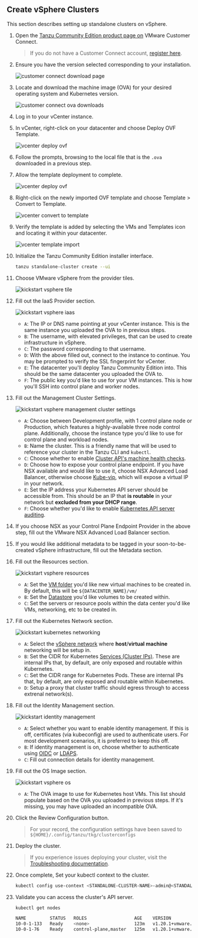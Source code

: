 ## Create vSphere Clusters

This section describes setting up standalone clusters on vSphere.

<!-- TODO(joshrosso): waiting on PM to upload here -->
1. Open the [Tanzu Community Edition product page
   on](https://customerconnect.vmware.com/downloads/details?downloadGroup=TKG-140&productId=988)
VMware Customer Connect.

    > If you do not have a Customer Connect account, [register
    > here](https://customerconnect.vmware.com/account-registration).

1. Ensure you have the version selected corresponding to your installation.

    ![customer connect download page](/docs/img/customer-connect-downloads.png)

1. Locate and download the machine image (OVA) for your desired operating system
   and Kubernetes version.

    ![customer connect ova downloads](/docs/img/customer-connect-ovas.png)

1. Log in to your vCenter instance.

1. In vCenter, right-click on your datacenter and choose Deploy OVF Template.

    ![vcenter deploy ovf](/docs/img/vcenter-deploy-ovf.png)

1. Follow the prompts, browsing to the local file that is the `.ova` downloaded
   in a previous step.

1. Allow the template deployment to complete.

    ![vcenter deploy ovf](/docs/img/vcenter-import-ovf.png)

1. Right-click on the newly imported OVF template and choose Template > Convert to Template.

    ![vcenter convert to template](/docs/img/vcenter-convert-to-template.png)

1. Verify the template is added by selecting the VMs and Templates icon and
   locating it within your datacenter.

    ![vcenter template import](/docs/img/vcenter-template-import.png)

1. Initialize the Tanzu Community Edition installer interface.

   ```sh
   tanzu standalone-cluster create --ui
   ```

1. Choose VMware vSphere from the provider tiles.

    ![kickstart vsphere tile](/docs/img/kickstart-vsphere-tile.png)

1. Fill out the IaaS Provider section.

    ![kickstart vsphere iaas](/docs/img/kickstart-vsphere-iaas.png)

    * `A`: The IP or DNS name pointing at your vCenter instance. This is the
      same instance you uploaded the OVA to in previous steps.
    * `B`: The username, with elevated privileges, that can be used to create
      infrastructure in vSphere.
    * `C`: The password corresponding to that username.
    * `D`: With the above filled out, connect to the instance to continue. You
      may be prompted to verify the SSL fingerprint for vCenter.
    * `E`: The datacenter you'll deploy Tanzu Community Edition into. This
      should be the same datacenter you uploaded the OVA to.
    * `F`: The public key you'd like to use for your VM instances. This is how
      you'll SSH into control plane and worker nodes.

1. Fill out the Management Cluster Settings.

    ![kickstart vsphere management cluster settings](/docs/img/kickstart-vsphere-sa-cluster.png)

    * `A`: Choose between Development profile, with 1 control plane node or
      Production, which features a highly-available three node control plane.
      Additionally, choose the instance type you'd like to use for control plane and
    workload nodes.
    * `B`: Name the cluster. This is a friendly name that will be used to
      reference your cluster in the Tanzu CLI and `kubectl`.
    * `C`: Choose whether to enable [Cluster API's machine health
      checks](https://cluster-api.sigs.k8s.io/tasks/healthcheck.html).
    * `D`: Choose how to expose your control plane endpoint. If you have NSX
      available and would like to use it, choose NSX Advanced Load Balancer,
      otherwise choose [Kube-vip](https://kube-vip.io), which will expose a virtual IP in your network.
    * `E`: Set the IP address your Kubernetes API server should be accessible from. This
      should be an IP that **is routable** in your network but **excluded from
      your DHCP range**.
    * `F`: Choose whether you'd like to enable [Kubernetes API server
      auditing](https://kubernetes.io/docs/tasks/debug-application-cluster/audit/).

1. If you choose NSX as your Control Plane Endpoint Provider in the above step,
   fill out the VMware NSX Advanced Load Balancer section.

1. If you would like additional metadata to be tagged in your soon-to-be-created
   vSphere infrastructure, fill out the Metadata section.

1. Fill out the Resources section.

    ![kickstart vsphere resources](/docs/img/kickstart-vsphere-resources.png)

    * `A`: Set the [VM
      folder](https://docs.vmware.com/en/VMware-Workstation-Pro/16.0/com.vmware.ws.using.doc/GUID-016FF81D-4FE4-4D9E-92D6-A08E022AA6D4.html)
      you'd like new virtual machines to be created in. By default, this will be
      `${DATACENTER_NAME}/vm/`
    * `B`: Set the
      [Datastore](https://docs.vmware.com/en/VMware-vSphere/7.0/com.vmware.vsphere.storage.doc/GUID-D5AB2BAD-C69A-4B8D-B468-25D86B8D39CE.html) you'd like volumes to be created within.
    * `C`: Set the servers or resource pools within the data center you'd like
      VMs, networking, etc to be created in.

1. Fill out the Kubernetes Network section.

    ![kickstart kubernetes networking](/docs/img/kickstart-network.png)

    * `A`: Select the [vSphere
      network](https://docs.vmware.com/en/VMware-vSphere/7.0/com.vmware.vsphere.networking.doc/GUID-35B40B0B-0C13-43B2-BC85-18C9C91BE2D4.html)
where **host**/**virtual machine** networking will be setup in.
    * `B`: Set the CIDR for Kubernetes [Services (Cluster
      IPs)](https://kubernetes.io/docs/concepts/services-networking/service/).
      These are internal IPs that, by default, are only exposed and routable within
      Kubernetes.
    * `C`: Set the CIDR range for Kubernetes Pods. These are internal IPs that, by
      default, are only exposed and routable within Kubernetes.
    * `D`: Setup a proxy that cluster traffic should egress through to access
      extrenal network(s).

1. Fill out the Identity Management section.

    ![kickstart identity management](/docs/img/kickstart-identity.png)

    * `A`: Select whether you want to enable identity management. If this is
      off, certificates (via kubeconfig) are used to authenticate users. For
      most development scenarios, it is preferred to keep this off.
    * `B`: If identity management is on, choose whether to authenticate using
      [OIDC](https://openid.net/connect/) or [LDAPS](https://ldap.com).
    * `C`: Fill out connection details for identity management.

1. Fill out the OS Image section.

    ![kickstart vsphere os](/docs/img/kickstart-vsphere-os.png)

    * `A`: The OVA image to use for Kubernetes host VMs. This list should
      populate based on the OVA you uploaded in previous steps. If it's missing,
      you may have uploaded an incompatible OVA.

1. Click the Review Configuration button.

    > For your record, the configuration settings have been saved to
    > `${HOME}/.config/tanzu/tkg/clusterconfigs`

1. Deploy the cluster.

    > If you experience issues deploying your cluster, visit the [Troubleshooting
    > documentation](../tsg-bootstrap).

1. Once complete, Set your kubectl context to the cluster.

   ```sh
   kubectl config use-context <STANDALONE-CLUSTER-NAME>-admin@<STANDALONE-CLUSTER-NAME>
   ```

1. Validate you can access the cluster's API server.

   ```sh
   kubectl get nodes

   NAME         STATUS   ROLES                  AGE    VERSION
   10-0-1-133   Ready    <none>                 123m   v1.20.1+vmware.2
   10-0-1-76    Ready    control-plane,master   125m   v1.20.1+vmware.2
   ```
